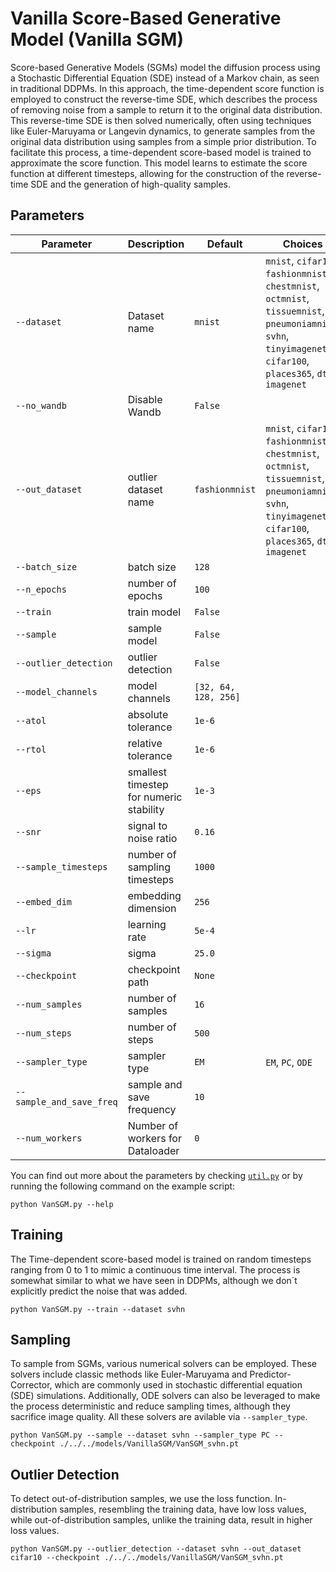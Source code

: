# Vanilla Score-Based Generative Model (Vanilla SGM)

Score-based Generative Models (SGMs) model the diffusion process using a Stochastic Differential Equation (SDE) instead of a Markov chain, as seen in traditional DDPMs. In this approach, the time-dependent score function is employed to construct the reverse-time SDE, which describes the process of removing noise from a sample to return it to the original data distribution. This reverse-time SDE is then solved numerically, often using techniques like Euler-Maruyama or Langevin dynamics, to generate samples from the original data distribution using samples from a simple prior distribution. To facilitate this process, a time-dependent score-based model is trained to approximate the score function. This model learns to estimate the score function at different timesteps, allowing for the construction of the reverse-time SDE and the generation of high-quality samples.

## Parameters

| Parameter             | Description                            | Default | Choices                                                      |
|-----------------------|----------------------------------------|---------|--------------------------------------------------------------|
| `--dataset`               | Dataset name                       | `mnist`  | `mnist`, `cifar10`, `fashionmnist`, `chestmnist`, `octmnist`, `tissuemnist`, `pneumoniamnist`, `svhn`, `tinyimagenet`, `cifar100`, `places365`, `dtd`, `imagenet`            |
| `--no_wandb`              | Disable Wandb                      | `False`  |                                                                                                                                                                              |
| `--out_dataset`       | outlier dataset name                   | `fashionmnist` | `mnist`, `cifar10`, `fashionmnist`, `chestmnist`, `octmnist`, `tissuemnist`, `pneumoniamnist`, `svhn`, `tinyimagenet`, `cifar100`, `places365`, `dtd`, `imagenet` |
| `--batch_size`        | batch size                             | `128`   |                                                              |
| `--n_epochs`          | number of epochs                       | `100`   |                                                              |
| `--train`             | train model                            | `False` |                                                              |
| `--sample`            | sample model                           | `False` |                                                              |
| `--outlier_detection` | outlier detection                      | `False` |                                                              |
| `--model_channels`    | model channels                         | `[32, 64, 128, 256]` |                                                |
| `--atol`              | absolute tolerance                     | `1e-6`  |                                                              |
| `--rtol`              | relative tolerance                     | `1e-6`  |                                                              |
| `--eps`               | smallest timestep for numeric stability| `1e-3`  |                                                              |
| `--snr`               | signal to noise ratio                  | `0.16`  |                                                              |
| `--sample_timesteps`  | number of sampling timesteps           | `1000`  |                                                              |
| `--embed_dim`         | embedding dimension                    | `256`   |                                                              |
| `--lr`                | learning rate                          | `5e-4`  |                                                              |
| `--sigma`             | sigma                                  | `25.0`  |                                                              |
| `--checkpoint`        | checkpoint path                        | `None`  |                                                              |
| `--num_samples`       | number of samples                      | `16`    |                                                              |
| `--num_steps`         | number of steps                        | `500`   |                                                              |
| `--sampler_type`      | sampler type                           | `EM`  | `EM`, `PC`, `ODE`                                     |
| `--sample_and_save_freq` | sample and save frequency           | `10`    |                                                              |
| `--num_workers`   | Number of workers for Dataloader   | `0`     |                                                              |

You can find out more about the parameters by checking [`util.py`](./../src/generativezoo/utils/util.py) or by running the following command on the example script:

    python VanSGM.py --help

## Training

The Time-dependent score-based model is trained on random timesteps ranging from 0 to 1 to mimic a continuous time interval. The process is somewhat similar to what we have seen in DDPMs, although we don´t explicitly predict the noise that was added.

    python VanSGM.py --train --dataset svhn

## Sampling

To sample from SGMs, various numerical solvers can be employed. These solvers include classic methods like Euler-Maruyama and Predictor-Corrector, which are commonly used in stochastic differential equation (SDE) simulations. Additionally, ODE solvers can also be leveraged to make the process deterministic and reduce sampling times, although they sacrifice image quality. All these solvers are avilable via `--sampler_type`.

    python VanSGM.py --sample --dataset svhn --sampler_type PC --checkpoint ./../../models/VanillaSGM/VanSGM_svhn.pt

## Outlier Detection

To detect out-of-distribution samples, we use the loss function. In-distribution samples, resembling the training data, have low loss values, while out-of-distribution samples, unlike the training data, result in higher loss values.

    python VanSGM.py --outlier_detection --dataset svhn --out_dataset cifar10 --checkpoint ./../../models/VanillaSGM/VanSGM_svhn.pt